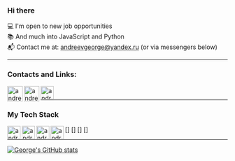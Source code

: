 ### Hi there 

💻   I'm open to new job opportunities<br>
📚   And much into JavaScript and Python<br>
📬   Contact me at: andreevgeorge@yandex.ru (or via messengers below)

---

### Contacts and Links:

[<img align="left" alt="andreevgeorge | Telegram" width="35px" src="https://img.icons8.com/fluency/48/000000/telegram-app.png" />][telegram]
[<img align="left" alt="andreevgeorge | WhatsApp" width="35px" src="https://img.icons8.com/color/48/000000/whatsapp.png" />][whatsapp]
[<img align="left" alt="andreevgeorge | Leetcode" width="30px" src="https://cdn.iconscout.com/icon/free/png-256/leetcode-3521542-2944960.png" />][leetcode]

<br>

---
### My Tech Stack
[<img align="left" alt="andreevgeorge | JS" width="30px" src="https://cdn.iconscout.com/icon/free/png-256/javascript-2752148-2284965.png" />]
[<img align="left" alt="andreevgeorge | JS" width="30px" src="https://d2908q01vomqb2.cloudfront.net/0716d9708d321ffb6a00818614779e779925365c/2020/12/11/ts-logo-512.png" />]
[<img align="left" alt="andreevgeorge | JS" width="30px" src="https://cdn.iconscout.com/icon/free/png-256/react-1-282599.png" />]
[<img align="left" alt="andreevgeorge | JS" width="30px" src="https://upload.wikimedia.org/wikipedia/commons/thumb/0/0a/Python.svg/768px-Python.svg.png" />]



---
[![George's GitHub stats](https://github-readme-stats.vercel.app/api?username=andreevgeorge&theme=graywhite)](https://github.com/andreevgeorge/)


[telegram]: https://t.me/georgyandreev
[whatsapp]: https://wa.me/79154571727
[leetcode]: https://leetcode.com/andreevgeorge/


